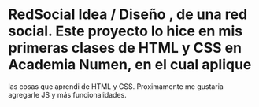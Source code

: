 # RedSocial Idea / Diseño , de una red social. Este proyecto lo hice en mis primeras clases de HTML y CSS en Academia Numen, en el cual aplique
las cosas que aprendi de HTML y CSS. Proximamente me gustaria agregarle JS y más funcionalidades.
